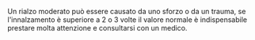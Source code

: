 Un rialzo moderato può essere causato da uno sforzo o da un trauma, se l'innalzamento è superiore a 2 o 3 volte il valore normale è indispensabile
prestare molta attenzione e consultarsi con un medico.
